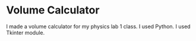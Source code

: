 # Volume Calculator
I made a volume calculator for my physics lab 1 class. I used Python. I used Tkinter module.
